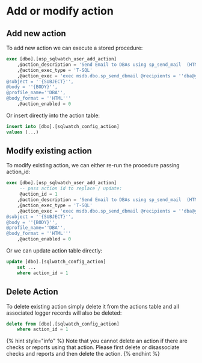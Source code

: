 # Add or modify action

## Add new action

To add new action we can execute a stored procedure:

```sql
exec [dbo].[usp_sqlwatch_user_add_action]
	,@action_description = 'Send Email to DBAs using sp_send_mail  (HTML)'
	,@action_exec_type = 'T-SQL'
	,@action_exec = 'exec msdb.dbo.sp_send_dbmail @recipients = ''dba@yourcompany.com'',
@subject = ''{SUBJECT}'',
@body = ''{BODY}'',
@profile_name=''DBA'',
@body_format = ''HTML'''
	,@action_enabled = 0
```

Or insert directly into the action table:

```sql
insert into [dbo].[sqlwatch_config_action]
values (...)
```

## Modify existing action

To modify existing action, we can either re-run the procedure passing action\_id:

```sql
exec [dbo].[usp_sqlwatch_user_add_action]
	 -- pass action id to replace / update:
	 @action_id = 1
	,@action_description = 'Send Email to DBAs using sp_send_mail  (HTML)'
	,@action_exec_type = 'T-SQL'
	,@action_exec = 'exec msdb.dbo.sp_send_dbmail @recipients = ''dba@yourcompany.com'',
@subject = ''{SUBJECT}'',
@body = ''{BODY}'',
@profile_name=''DBA'',
@body_format = ''HTML'''
	,@action_enabled = 0
```

Or we can update action table directly:

```sql
update [dbo].[sqlwatch_config_action]
    set ...
    where action_id = 1
```

## Delete Action

To delete existing action simply delete it from the actions table and all associated logger records will also be deleted:

```sql
delete from [dbo].[sqlwatch_config_action]
    where action_id = 1
```

{% hint style="info" %}
Note that you cannot delete an action if there are checks or reports using that action. Please first delete or disassociate checks and reports and then delete the action.
{% endhint %}

